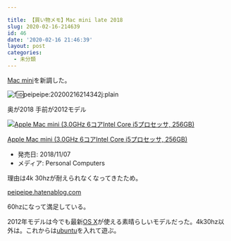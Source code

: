 ```yaml
---

title: 【買い物メモ】Mac mini late 2018
slug: 2020-02-16-214639
id: 46
date: '2020-02-16 21:46:39'
layout: post
categories:
  - 未分類
---
```


[Mac mini](http://d.hatena.ne.jp/keyword/Mac%20mini)を新調した。



![f:id:peipeipe:20200216214342j:plain](https://cdn-ak.f.st-hatena.com/images/fotolife/p/peipeipe/20200216/20200216214342.jpg "f:id:peipeipe:20200216214342j:plain")

奥が2018 手前が2012モデル





[![Apple Mac mini (3.0GHz 6コアIntel Core i5プロセッサ, 256GB)](https://images-fe.ssl-images-amazon.com/images/I/21MixoTYZQL._SL300_.jpg "Apple Mac mini (3.0GHz 6コアIntel Core i5プロセッサ, 256GB)")](https://www.amazon.co.jp/exec/obidos/ASIN/B07K8DDSJ2/peipeipe-22/)



[Apple Mac mini (3.0GHz 6コアIntel Core i5プロセッサ, 256GB)](https://www.amazon.co.jp/exec/obidos/ASIN/B07K8DDSJ2/peipeipe-22/)

*   発売日: 2018/11/07
*   メディア: Personal Computers







理由は4k 30hzが耐えられなくなってきたため。

[peipeipe.hatenablog.com](https://peipeipe.hatenablog.com/entry/2019/11/09/230621)

60hzになって満足している。

2012年モデルは今でも最新[OS X](http://d.hatena.ne.jp/keyword/OS%20X)が使える素晴らしいモデルだった。4k30hz以外は。これからは[ubuntu](http://d.hatena.ne.jp/keyword/ubuntu)を入れて遊ぶ。